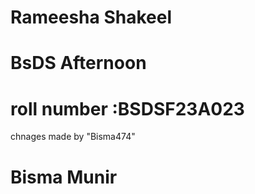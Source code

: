# Rameesha Shakeel
# BsDS Afternoon
# roll number :BSDSF23A023
chnages made by "Bisma474"
# Bisma Munir
